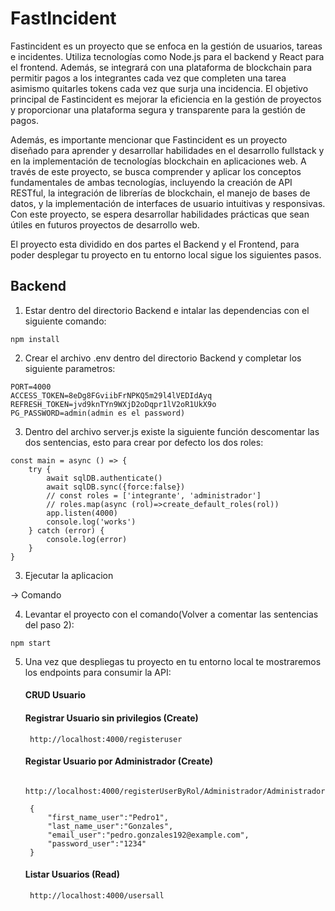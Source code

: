 # FastIncident

Fastincident es un proyecto que se enfoca en la gestión de usuarios, tareas e incidentes. Utiliza tecnologías como Node.js para el backend y React para el frontend. Además, se integrará con una plataforma de blockchain para permitir pagos a los integrantes cada vez que completen una tarea asimismo quitarles tokens cada vez que surja una incidencia. El objetivo principal de Fastincident es mejorar la eficiencia en la gestión de proyectos y proporcionar una plataforma segura y transparente para la gestión de pagos.

Además, es importante mencionar que Fastincident es un proyecto diseñado para aprender y desarrollar habilidades en el desarrollo fullstack y en la implementación de tecnologías blockchain en aplicaciones web. A través de este proyecto, se busca comprender y aplicar los conceptos fundamentales de ambas tecnologías, incluyendo la creación de API RESTful, la integración de librerías de blockchain, el manejo de bases de datos, y la implementación de interfaces de usuario intuitivas y responsivas. Con este proyecto, se espera desarrollar habilidades prácticas que sean útiles en futuros proyectos de desarrollo web.

El proyecto esta dividido en dos partes el Backend y el Frontend, para poder desplegar tu proyecto en tu entorno local sigue los siguientes pasos.

## Backend
1. Estar dentro del directorio Backend e intalar las dependencias con el siguiente comando:
````
npm install
````
2. Crear el archivo .env dentro del directorio Backend y completar los siguiente parametros:
````
PORT=4000
ACCESS_TOKEN=8eDg8FGviibFrNPKQ5m29l4lVEDIdAyq
REFRESH_TOKEN=jvd9knTYn9WXjD2oDqpr1lV2oR1UkX9o
PG_PASSWORD=admin(admin es el password)
````
3. Dentro del archivo server.js existe la siguiente función descomentar las dos sentencias, esto para crear por defecto los dos roles:
```
const main = async () => {
    try {
        await sqlDB.authenticate()
        await sqlDB.sync({force:false})
        // const roles = ['integrante', 'administrador']
        // roles.map(async (rol)=>create_default_roles(rol))
        app.listen(4000)
        console.log('works')
    } catch (error) {
        console.log(error)
    }
}
```
3. Ejecutar la aplicacion 

-> Comando

4. Levantar el proyecto con el comando(Volver a comentar las sentencias del paso 2):
````
npm start
````
5. Una vez que despliegas tu proyecto en tu entorno local te mostraremos los endpoints para consumir la API:

    #### CRUD Usuario
      #### Registrar Usuario sin privilegios (Create)

        http://localhost:4000/registeruser
    
      #### Registar Usuario por Administrador (Create)

        http://localhost:4000/registerUserByRol/Administrador/Administrador

        {
            "first_name_user":"Pedro1",
            "last_name_user":"Gonzales",
            "email_user":"pedro.gonzales192@example.com",
            "password_user":"1234"
        }

      #### Listar Usuarios (Read)

        http://localhost:4000/usersall
       

